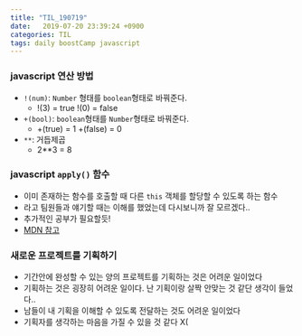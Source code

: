 ```yaml
---
title: "TIL_190719"
date:   2019-07-20 23:39:24 +0900
categories: TIL
tags: daily boostCamp javascript
---
```


### javascript 연산 방법
- `!(num)`: `Number` 형태를 `boolean`형태로 바꿔준다.
    + !(3) = true !(0) = false
- `+(bool)`: `boolean`형태를 `Number`형태로 바꿔준다.
    + +(true) = 1 +(false) = 0 
- `**`: 거듭제곱
    + 2**3 = 8

### javascript `apply()` 함수
- 이미 존재하는 함수를 호출할 때 다른 `this` 객체를 할당할 수 있도록 하는 함수
- 라고 팀원들과 얘기할 때는 이해를 했었는데 다시보니까 잘 모르겠다..
- 추가적인 공부가 필요할듯!
- [MDN 참고](https://developer.mozilla.org/ko/docs/Web/JavaScript/Reference/Global_Objects/Function/apply)

### 새로운 프로젝트를 기획하기
- 기간안에 완성할 수 있는 양의 프로젝트를 기획하는 것은 어려운 일이었다
- 기획하는 것은 굉장히 어려운 일이다. 난 기획이랑 살짝 안맞는 것 같단 생각이 들었다..
- 남들이 내 기획을 이해할 수 있도록 전달하는 것도 어려운 일이었다
- 기획자를 생각하는 마음을 가질 수 있을 것 같다 X(
